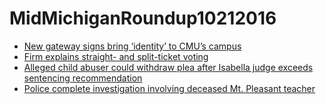 # MidMichiganRoundup10212016

* [New gateway signs bring ‘identity’ to CMU’s campus](http://www.themorningsun.com/general-news/20161021/new-gateway-signs-bring-identity-to-cmus-campus)
* [Firm explains straight- and split-ticket voting](http://www.themorningsun.com/general-news/20161021/firm-explains-straight-and-split-ticket-voting)
* [Alleged child abuser could withdraw plea after Isabella judge exceeds sentencing recommendation](http://www.themorningsun.com/general-news/20161021/alleged-child-abuser-could-withdraw-plea-after-isabella-judge-exceeds-sentencing-recommendation)
* [Police complete investigation involving deceased Mt. Pleasant teacher](http://www.themorningsun.com/general-news/20161021/police-complete-investigation-involving-deceased-mt-pleasant-teacher)